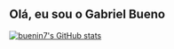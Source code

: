 ## Olá, eu sou o Gabriel Bueno

<a href="http://www.github.com/buenin7"><img src="https://github-readme-stats.vercel.app/api?username=buenin7&show_icons=true&hide=&count_private=true&title_color=0891b2&text_color=ffffff&icon_color=0891b2&bg_color=1c1917&hide_border=true&show_icons=true" alt="buenin7's GitHub stats" /></a>
